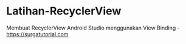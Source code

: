# Latihan-RecyclerView
 
Membuat RecyclerView Android Studio menggunakan View Binding - https://surgatutorial.com
